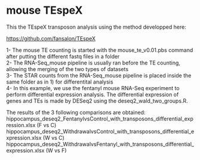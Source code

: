 # mouse TEspeX  

This the TEspeX transposon analysis using the method developped here:  

https://github.com/fansalon/TEspeX  


1- The mouse TE counting is started with the mouse_te_v0.01.pbs command after putting the different fastq files in a folder  
2- The RNA-Seq_mouse pipeline is usually ran before the TE counting, allowing the merging of the two types of datasets   
3- The STAR counts from the RNA-Seq_mouse pipeline is placed inside the same folder as in 1) for differentital analysis   
4- In this example, we use the fentanyl mouse RNA-Seq experiment to perform differential expression analysis. The differential expression of genes and TEs is made by DESeq2 using the deseq2_wald_two_groups.R.  

The results of the 3 following comparisons are obtained:
hippocampus_deseq2_FentanylvsControl_with_transposons_differential_expression.xlsx (F vs C)
hippocampus_deseq2_WithdrawalvsControl_with_transposons_differential_expression.xlsx (W vs C)
hippocampus_deseq2_WithdrawalvsFentanyl_with_transposons_differential_expression.xlsx (W vs F)


